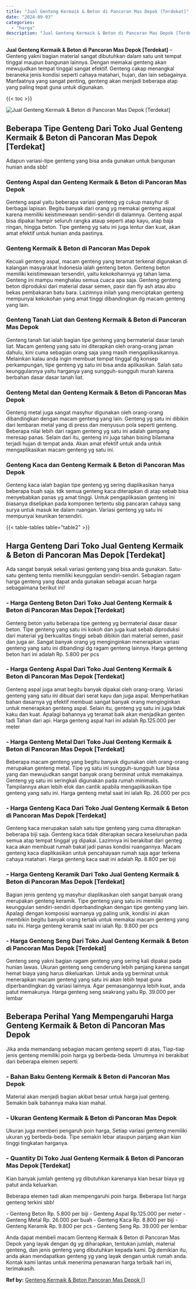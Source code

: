 ```yaml
---
title: "Jual Genteng Kermaik & Beton di Pancoran Mas Depok [Terdekat]"
date: "2024-09-03"
categories: 
  - "harga"
description: "Jual Genteng Kermaik & Beton di Pancoran Mas Depok [Terdekat]. Anda dapat membeli macam Genteng Kermaik & Beton di Pancoran Mas Depok yang layak dengan dg yg..."
---
```


**Jual Genteng Kermaik & Beton di Pancoran Mas Depok \[Terdekat\]** – Genteng yakni bagian material sangat dibutuhkan dalam satu unit tempat tinggal maupun bangunan lainnya. Dengan memakai genteng akan mewujudkan tempat tinggal sangat efektif. Genteng cakap menangkal beraneka jenis kondisi seperti cahaya matahari, hujan, dan lain sebagainya. Manfaatnya yang sangat penting, genteng akan menjadi beberapa atap yang paling tepat guna untuk digunakan.

{{< toc >}}

![Jual Genteng Kermaik & Beton di Pancoran Mas Depok [Terdekat]](/images/genteng-minimalis-murah28.png)

## Beberapa Tipe Genteng Dari Toko Jual Genteng Kermaik & Beton di Pancoran Mas Depok \[Terdekat\]

Adapun variasi-tipe genteng yang bisa anda gunakan untuk bangunan hunian anda sbb!

### Genteng Aspal dan Genteng Kermaik & Beton di Pancoran Mas Depok

Genteng aspal yaitu beberapa variasi genteng yg cukup masyhur di berbagai lapisan. Begitu banyak dari orang yg memakai genteng aspal karena memiliki keistimewaan sendiri-sendiri di dalamnya. Genteng aspal bisa dipakai hampir seluruh rangka ataup seperti atap kayu, atap baja ringan, hingga beton. Tipe genteng yg satu ini juga lentur dan kuat, akan amat efektif untuk hunian anda pastinya.

### Genteng Kermaik & Beton di Pancoran Mas Depok

Kecuali genteng aspal, macam genteng yang teramat terkenal digunakan di kalangan masyarakat Indonesia ialah genteng beton. Genteng beton memiliki keistimewaan tersendiri, yaitu kekokohannya yg tahan lama. Genteng ini mampu menghalau semua cuaca apa saja. Genteng genteng beton diproduksi dari material dasar semen, pasir dan fly ash atau abu bekas pembakaran batu bara. Lazimnya inilah yang menciptakan genteng mempunyai kekokohan yang amat tinggi dibandingkan dg macam genteng yang lain.

### Genteng Tanah Liat dan Genteng Kermaik & Beton di Pancoran Mas Depok

Genteng tanah liat ialah bagian tipe genteng yang bermaterial dasar tanah liat. Macam genteng yang satu ini diterapkan oleh orang-orang jaman dahulu, kini cuma sebagian orang saja yang masih mengaplikasikannya. Melainkan kalau anda ingin membuat tempat tinggal dg konsep perkampungan, tipe genteng yg satu ini bisa anda aplikasikan. Salah satu keunggulannya yaitu harganya yang sungguh-sungguh murah karena berbahan dasar dasar tanah liat.

### Genteng Metal dan Genteng Kermaik & Beton di Pancoran Mas Depok

Genteng metal juga sangat masyhur digunakan oleh orang-orang dibandingkan dengan macam genteng yang lain. Genteng yg satu ini dibikin dari lembaran metal yang di press dan menyusun pola seperti genteng. Beberapa nilai lebih dari ragam genteng yg satu ini adalah gampang meresap panas. Selain dari itu, genteng ini juga tahan bising bilamana terjadi hujan di tempat anda. Akan amat efektif untuk anda untuk mengaplikasikan macam genteng yg satu ini.

### Genteng Kaca dan Genteng Kermaik & Beton di Pancoran Mas Depok

Genteng kaca ialah bagian tipe genteng yg sering diaplikasikan hanya beberapa buah saja. tdk semua genteng kaca diterapkan di atap sebab bisa menyebabkan panas yg amat tinggi. Untuk pengaplikasian genteng ini biasanya diselipkan pada komponen tertentu sbg pancaran cahaya sang surya untuk masuk ke dalam ruangan. Variasi genteng yg satu ini mempunyai keunikan tersendiri.

{{< table-tables table="table2" >}}

## Harga Genteng Dari Toko Jual Genteng Kermaik & Beton di Pancoran Mas Depok \[Terdekat\]

Ada sangat banyak sekali variasi genteng yang bisa anda gunakan. Satu-satu genteng tentu memiliki keunggulan sendiri-sendiri. Sebagian ragam harga genteng yang dapat anda gunakan sebagai acuan harga sebagaimana berikut ini!

### \- Harga Genteng Beton Dari Toko Jual Genteng Kermaik & Beton di Pancoran Mas Depok \[Terdekat\]

Genteng beton yaitu beberapa tipe genteng yg bermaterial dasar dasar beton. Tipe genteng yang satu ini kokoh dan juga kuat sebab diproduksi dari material yg berkualitas tinggi sebab dibikin dari material semen, pasir dan juga air. Sangat banyak orang yg menginginkan menerapkan variasi genteng yang satu ini dibandingi dg ragam genteng lainnya. Harga genteng beton hari ini adalah Rp. 5.800 per pcs

### \- Harga Genteng Aspal Dari Toko Jual Genteng Kermaik & Beton di Pancoran Mas Depok \[Terdekat\]

Genteng aspal juga amat begitu banyak dipakai oleh orang-orang. Variasi genteng yang satu ini dibuat dari serat kayu dan juga aspal. Memperhatikan bahan dasarnya yg efektif membuat sangat banyak orang menginginkan untuk menerapkan genteng aspal. Selain itu, genteng yg satu ini juga tidak kaku dan kuat. Apalagi bahannya yg teramat baik akan menjadikan genten tadi Tahan dari api. Harga genteng aspal hari ini adalah Rp.125.000 per meter

### \- Harga Genteng Metal Dari Toko Jual Genteng Kermaik & Beton di Pancoran Mas Depok \[Terdekat\]

Beberapa macam genteng yang begitu banyak digunakan oleh orang-orang merupakan genteng metal. Tipe yg satu ini sungguh-sungguh luar biasa yang dan mewujudkan sangat banyak orang berminat untuk memakainya. Genteng yg satu ini seringkali digunakan pada rumah minimalis. Tampilannya akan lebih elok dan cantik apabila mengaplikasikan tipe genteng yang satu ini. Harga genteng metal saat ini ialah Rp. 26.000 per pcs

### \- Harga Genteng Kaca Dari Toko Jual Genteng Kermaik & Beton di Pancoran Mas Depok \[Terdekat\]

Genteng kaca merupakan salah satu tipe genteng yang cuma diterapkan beberapa biji saja. Genteng kaca tidak diterapkan secara keseluruhan pada semua atap tempat tinggal yg dipakai. Lazimnya ini berakibat dari genteg kaca akan membuat rumah bakal jadi panas kondisi ruangannya. Macam genteng kaca diaplikasikan untuk pencahayaan rumah saja agar terkena cahaya matahari. Harga genteng kaca saat ini adalah Rp. 8.800 per biji

### \- Harga Genteng Keramik Dari Toko Jual Genteng Kermaik & Beton di Pancoran Mas Depok \[Terdekat\]

Bagian jenis genteng yg masyhur diaplikasikan oleh sangat banyak orang merupakan genteng keramik. Tipe genteng yang satu ini memiliki keunggulan sendiri-sendiri diperbandingkan dengan tipe genteng yang lain. Apalagi dengan komposisi warnanya yg paling unik, kondisi ini akan membikin begitu banyak orang tertaik untuk memakai macam genteng yang satu ini. Harga genteng keramik saat ini ialah Rp. 9.800 per pcs

### \- Harga Genteng Seng Dari Toko Jual Genteng Kermaik & Beton di Pancoran Mas Depok \[Terdekat\]

Genteng seng yakni bagian ragam genteng yang sering kali dipakai pada hunian lawas. Ukuran genteng seng cenderung lebih panjang karena sangat hemat biaya yang harus dikeluarkan. Untuk anda yg berminat untuk menerapkan macam genteng yang satu ini akan lebih tepat guna diperbandingkan dg variasi lainnya. Agar pemasangannya lebih kuat, anda patut memakunya. Harga genteng seng seakrang yaitu Rp. 39.000 per lembar

## Beberapa Perihal Yang Mempengaruhi Harga Genteng Kermaik & Beton di Pancoran Mas Depok

Jika anda memandang sebagian macam genteng seperti di atas, Tiap-tiap jenis genteng memiliki poin harga yg berbeda-beda. Umumnya ini berakibat dari beberapa elemen seperti:

### \- Bahan Baku Genteng Kermaik & Beton di Pancoran Mas Depok

Material akan menjadi bagian akibat besar untuk harga jual genteng. Semakin baik bahannya maka kian mahal.

### \- Ukuran Genteng Kermaik & Beton di Pancoran Mas Depok

Ukuran juga memberi pengaruh poin harga, Setiap variasi genteng memiliki ukuran yg berbeda-beda. Tipe semakin lebar ataupun panjang akan kian tinggi tingkatan harganya.

### \- Quantity Di Toko Jual Genteng Kermaik & Beton di Pancoran Mas Depok \[Terdekat\]

Kian banyak jumlah genteng yg dibutuhkan karenanya kian besar biaya yg patut anda keluarkan.

Beberapa elemen tadi akan mempengaruhi poin harga. Beberapa list harga genteng terkini sbb!

\- Genteng Beton Rp. 5.800 per biji - Genteng Aspal Rp.125.000 per meter - Genteng Metal Rp. 26.000 per buah - Genteng Kaca Rp. 8.800 per biji - Genteng Keramik Rp. 9.800 per pcs - Genteng Seng Rp. 39.000 per lembar

Anda dapat membeli macam Genteng Kermaik & Beton di Pancoran Mas Depok yang layak dengan dg yg diharapkan, tentukan jumlah, material genteng, dan jenis genteng yang dibutuhkan kepada kami. Dg demikian itu, anda akan mendapatkan genteng yg yang layak dengan untuk rumah anda. Kontak kami lantas untuk menerima penawaran harga terbaik hari ini, terimakasih.

**Ref by:**  [Genteng Kermaik & Beton  Pancoran Mas Depok []](https://id.wikipedia.org/wiki/Genteng)
